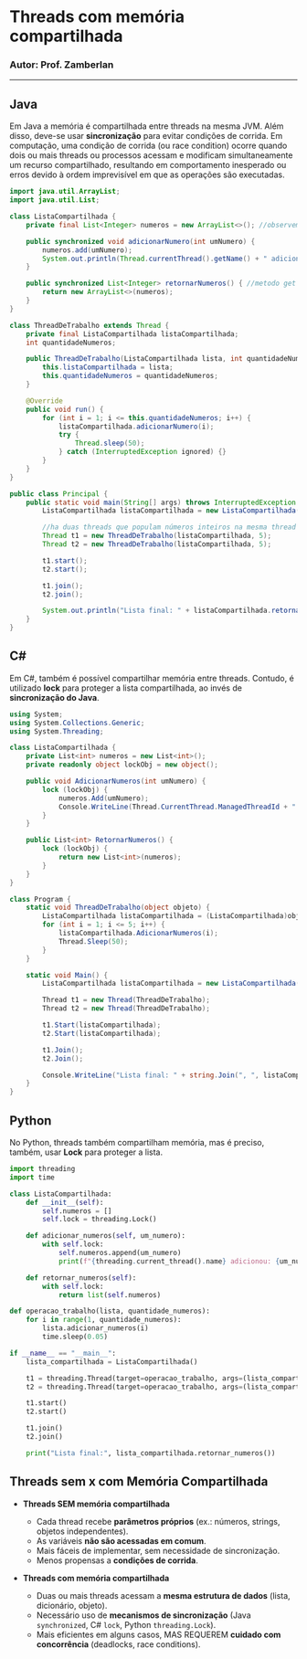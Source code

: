 # Threads com memória compartilhada
### Autor: Prof. Zamberlan

---

## Java

Em Java a memória é compartilhada entre threads na mesma JVM. Além disso, deve-se usar **sincronização** para evitar condições de corrida. Em computação, uma condição de corrida (ou race condition) ocorre quando dois ou mais threads ou processos acessam e modificam simultaneamente um recurso compartilhado, resultando em comportamento inesperado ou erros devido à ordem imprevisível em que as operações são executadas. 

```java
import java.util.ArrayList;
import java.util.List;

class ListaCompartilhada {
    private final List<Integer> numeros = new ArrayList<>(); //observem a visibilidade final

    public synchronized void adicionarNumero(int umNumero) {
        numeros.add(umNumero);
        System.out.println(Thread.currentThread().getName() + " adicionou: " + umNumero);
    }

    public synchronized List<Integer> retornarNumeros() { //metodo get de acesso tipo leitura da lista numeros
        return new ArrayList<>(numeros);
    }
}

class ThreadDeTrabalho extends Thread {
    private final ListaCompartilhada listaCompartilhada;
    int quantidadeNumeros;

    public ThreadDeTrabalho(ListaCompartilhada lista, int quantidadeNumeros) {
        this.listaCompartilhada = lista;
        this.quantidadeNumeros = quantidadeNumeros;
    }

    @Override
    public void run() {
        for (int i = 1; i <= this.quantidadeNumeros; i++) {
            listaCompartilhada.adicionarNumero(i);
            try {
                Thread.sleep(50);
            } catch (InterruptedException ignored) {}
        }
    }
}

public class Principal {
    public static void main(String[] args) throws InterruptedException {
        ListaCompartilhada listaCompartilhada = new ListaCompartilhada();

        //ha duas threads que populam números inteiros na mesma thread
        Thread t1 = new ThreadDeTrabalho(listaCompartilhada, 5);
        Thread t2 = new ThreadDeTrabalho(listaCompartilhada, 5);

        t1.start();
        t2.start();

        t1.join();
        t2.join();

        System.out.println("Lista final: " + listaCompartilhada.retornarNumeros());
    }
}
```


## C#

Em C#, também é possível compartilhar memória entre threads. Contudo, é utilizado **lock** para proteger a lista compartilhada, ao invés de **sincronização do Java**.

```csharp
using System;
using System.Collections.Generic;
using System.Threading;

class ListaCompartilhada {
    private List<int> numeros = new List<int>();
    private readonly object lockObj = new object();

    public void AdicionarNumeros(int umNumero) {
        lock (lockObj) {
            numeros.Add(umNumero);
            Console.WriteLine(Thread.CurrentThread.ManagedThreadId + " adicionou: " + umNumero);
        }
    }

    public List<int> RetornarNumeros() {
        lock (lockObj) {
            return new List<int>(numeros);
        }
    }
}

class Program {
    static void ThreadDeTrabalho(object objeto) {
        ListaCompartilhada listaCompartilhada = (ListaCompartilhada)objeto;
        for (int i = 1; i <= 5; i++) {
            listaCompartilhada.AdicionarNumeros(i);
            Thread.Sleep(50);
        }
    }

    static void Main() {
        ListaCompartilhada listaCompartilhada = new ListaCompartilhada();

        Thread t1 = new Thread(ThreadDeTrabalho);
        Thread t2 = new Thread(ThreadDeTrabalho);

        t1.Start(listaCompartilhada);
        t2.Start(listaCompartilhada);

        t1.Join();
        t2.Join();

        Console.WriteLine("Lista final: " + string.Join(", ", listaCompartilhada.RetornarNumeros()));
    }
}
```


## Python

No Python, threads também compartilham memória, mas é preciso, também, usar **Lock** para proteger a lista.

```python
import threading
import time

class ListaCompartilhada:
    def __init__(self):
        self.numeros = []
        self.lock = threading.Lock()

    def adicionar_numeros(self, um_numero):
        with self.lock:
            self.numeros.append(um_numero)
            print(f"{threading.current_thread().name} adicionou: {um_numero}")

    def retornar_numeros(self):
        with self.lock:
            return list(self.numeros)

def operacao_trabalho(lista, quantidade_numeros):
    for i in range(1, quantidade_numeros):
        lista.adicionar_numeros(i)
        time.sleep(0.05)

if __name__ == "__main__":
    lista_compartilhada = ListaCompartilhada()

    t1 = threading.Thread(target=operacao_trabalho, args=(lista_compartilhada,5))
    t2 = threading.Thread(target=operacao_trabalho, args=(lista_compartilhada,5))

    t1.start()
    t2.start()

    t1.join()
    t2.join()

    print("Lista final:", lista_compartilhada.retornar_numeros())
```


## Threads sem x com Memória Compartilhada

* **Threads SEM memória compartilhada**

  * Cada thread recebe **parâmetros próprios** (ex.: números, strings, objetos independentes).
  * As variáveis **não são acessadas em comum**.
  * Mais fáceis de implementar, sem necessidade de sincronização.
  * Menos propensas a **condições de corrida**.

* **Threads com memória compartilhada**

  * Duas ou mais threads acessam a **mesma estrutura de dados** (lista, dicionário, objeto).
  * Necessário uso de **mecanismos de sincronização** (Java `synchronized`, C# `lock`, Python `threading.Lock`).
  * Mais eficientes em alguns casos, MAS REQUEREM **cuidado com concorrência** (deadlocks, race conditions).
